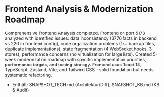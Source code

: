 # Frontend Analysis & Modernization Roadmap

Comprehensive Frontend Analysis completed. Frontend on port 5173 analyzed with identified issues: data inconsistency (3776 facts in backend vs 220 in frontend config), code organization problems (15+ backup files, duplicate implementations), state fragmentation (4 WebSocket hooks, 3 stores), performance concerns (no virtualization for large lists). Created 5-week modernization roadmap with specific implementation priorities, performance targets, and testing strategy. Frontend uses React 18, TypeScript, Zustand, Vite, and Tailwind CSS - solid foundation but needs systematic refactoring.

- Enthält: SNAPSHOT_TECH.md (Architektur/Diff), SNAPSHOT_KB.md (KB & Audit)